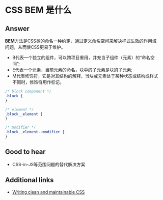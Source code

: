# CSS BEM 是什么

## Answer

**BEM**方法是CSS类的命名一种约定，通过定义命名空间来解决样式生效的作用域问题，从而使CSS更易于维护。

* B代表一个独立的组件，可以跨项目重用，并充当子组件（元素）的“命名空间”;
* E代表一个元素，当前元素的命名，块中的子元素是块的子元素;
* M代表修饰符，它是对其结构的解释，当块或元素处于某种状态或结构或样式不同时，修饰符用作标记。

```css
/* block component */
.block {
}

/* element */
.block__element {
}

/* modifier */
.block__element--modifier {
}
```

## Good to hear

* CSS-in-JS等范围问题的替代解决方案

## Additional links

* [Writing clean and maintainable CSS](https://hackernoon.com/writing-clean-and-maintainable-css-using-bem-methodology-1dcbf810a664)

<!-- tags: (css) -->

<!-- expertise: (0) -->
